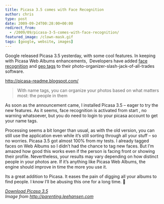 ```yaml
---
title: Picasa 3.5 comes with Face Recognition
author: chris
type: post
date: 2009-09-24T00:28:00+00:00
redirect_from:
  - /2009/09/picasa-3-5-comes-with-face-recognition/
featured_image: /clown-mask.gif
tags: [google, website, images]
---
```


Google released Picasa 3.5 yesterday, with some cool features. In keeping with Picasa Web Albums enhancements, &nbsp;Developers have added <a href="http://picasa.google.com/features-nametags.html" target="_blank">face recognition</a> and <a href="http://en.wikipedia.org/wiki/Geotagging" target="_blank">geo tags</a> to their photo-organizer-slash-jack-of-all-trades software.

<!--more-->

<a href="http://picasa-readme.blogspot.com/" target="_blank">http://picasa-readme.blogspot.com/</a>

> With name tags, you can organize your photos based on what matters most: the people in them

As soon as the announcement came, I installed Picasa 3.5 &#8211; eager to try the new features. As it seems, face recognition is activated from start , no warning whatsoever, but you do need to login to your picasa account to get your name tags.

Processing seems a bit longer than usual, as with the old version, you can still use the application even while it&#8217;s still sorting through all your stuff &#8211; so no worries. Picasa 3.5 got almost 100% from my tests. I already tagged faces on Web Albums so I didn&#8217;t had the chance to tag new faces. But I&#8217;m amazed how good this works even if the person is facing front or showing their profile. Nevertheless, your results may vary depending on how distinct people in your photos are. If it&#8217;s anything like Picasa Web Albums, the engine should improve in time the more you use it.

Its a great addition to Picasa. It eases the pain of digging all your albums to find people. I know I&#8217;ll be abusing this one for a long time. 🙂

<p>
<i><a href="http://picasa.google.com/" target="_blank">Download Picasa 3.5</a><br />Image from <a href="http://parenting.leehansen.com/downloads/clipart/halloween/pages/clown-mask.htm" target="_blank">http://parenting.leehansen.com</a></i>
</p>
